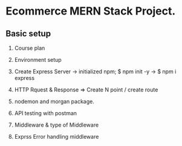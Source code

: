 # Ecommerce MERN Stack Project.

## Basic setup

1. Course plan
2. Environment setup
3. Create Express Server
    -> initialized npm; $ npm init -y
    -> $ npm i express

4. HTTP Rquest & Response
=> Create N point / create route
5. nodemon and morgan package.
6. API testing with postman
7. Middleware & type of Middleware
8. Exprss Error handling middleware


